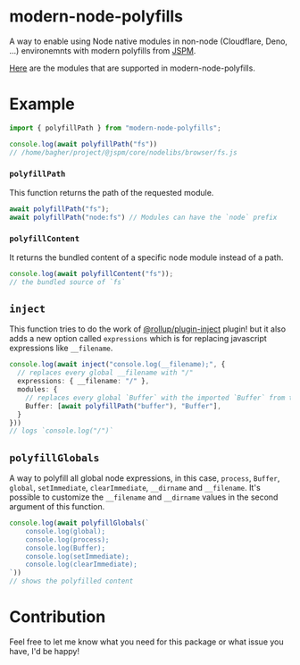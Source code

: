 # modern-node-polyfills
A way to enable using Node native modules in non-node (Cloudflare, Deno,
...) environemnts with modern polyfills from [JSPM](https://github.com/jspm/jspm-core).

[Here](https://github.com/jspm/jspm-core/tree/main/nodelibs/browser) are the modules that are supported in modern-node-polyfills.

# Example
```ts
import { polyfillPath } from "modern-node-polyfills";

console.log(await polyfillPath("fs")) 
// /home/bagher/project/@jspm/core/nodelibs/browser/fs.js
```

### `polyfillPath`
This function returns the path of the requested module.
```ts
await polyfillPath("fs");
await polyfillPath("node:fs") // Modules can have the `node` prefix
```

### `polyfillContent`
It returns the bundled content of a specific node module instead of a path.
```ts
console.log(await polyfillContent("fs"));
// the bundled source of `fs`
```

## `inject`
This function tries to do the work of [@rollup/plugin-inject](https://github.com/rollup/plugins/tree/master/packages/inject#readme) plugin! but it also adds a new option called `expressions` which is for replacing javascript expressions like `__filename`.

```ts
console.log(await inject("console.log(__filename);", {
  // replaces every global __filename with "/"
  expressions: { __filename: "/" },
  modules: {
    // replaces every global `Buffer` with the imported `Buffer` from the polyfill buffer
    Buffer: [await polyfillPath("buffer"), "Buffer"],
  }
}))
// logs `console.log("/")`
```

## `polyfillGlobals`
A way to polyfill all global node expressions, in this case, `process`,
`Buffer`, `global`, `setImmediate`, `clearImmediate`, `__dirname` and `__filename`. It's possible to customize the `__filename` and `__dirname` values in the second argument of this function.
```ts
console.log(await polyfillGlobals(`
    console.log(global);
    console.log(process);
    console.log(Buffer);
    console.log(setImmediate);
    console.log(clearImmediate);
`))
// shows the polyfilled content
```

# Contribution
Feel free to let me know what you need for this package or what issue you have,
I'd be happy!

